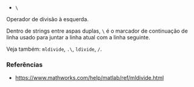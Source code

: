 * `\`

Operador de divisão à esquerda.

Dentro de strings entre aspas duplas, `\` é o marcador de continuação de linha
usado para juntar a linha atual com a linha seguinte.

Veja também: `mldivide`, `.\`, `ldivide`, `/`.

### Referências

* https://www.mathworks.com/help/matlab/ref/mldivide.html
